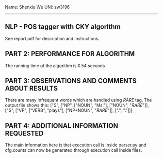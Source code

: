 Name: Shenxiu Wu
UNI: sw3196 


---------------------------------------------------------
NLP - POS tagger with CKY algorithm
---------------------------------------------------------

See report.pdf for description and instructions.

PART 2: PERFORMANCE FOR ALGORITHM
---------------------------------
The running time of the algorithm is 0.54 seconds

PART 3: OBSERVATIONS AND COMMENTS ABOUT RESULTS
-----------------------------------------------
There are many infrequent words which are handled using _RARE_ tag. The output file shows this: ["S", ["NP", ["NOUN", "Ms."], ["NOUN", "_RARE_"]], ["S", ["VP", ["VERB", "plays"], ["NP+NOUN", "_RARE_"]], [".", "."]]]

PART 4: ADDITIONAL INFORMATION REQUESTED
----------------------------------------
The main information here is that execution call is inside parser.py and cfg.counts can now be generated through execution call inside files.


